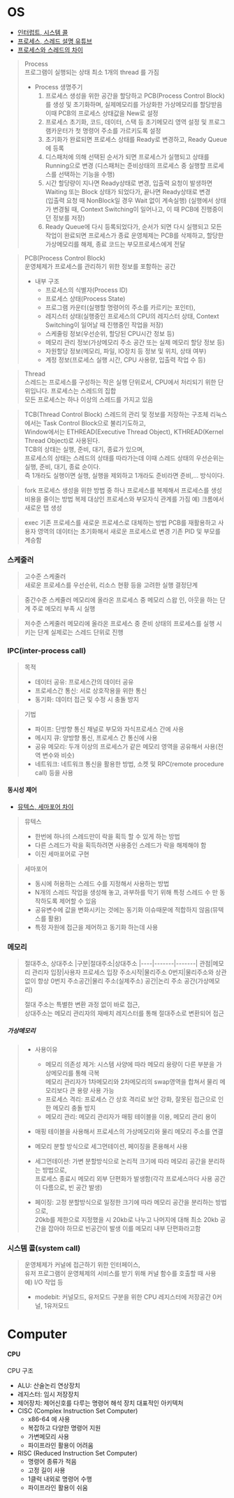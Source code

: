 # OS
* [인터럽트, 시스템 콜](https://velog.io/@klm03025/%EC%9A%B4%EC%98%81%EC%B2%B4%EC%A0%9C-%EC%9D%B8%ED%84%B0%EB%9F%BD%ED%8A%B8%EC%8B%9C%EC%8A%A4%ED%85%9C-%EC%BD%9C)
* [프로세스, 스레드 설명 유튜브](https://www.youtube.com/watch?v=iks_Xb9DtTM)
* [프로세스와 스레드의 차이](https://velog.io/@raejoonee/%ED%94%84%EB%A1%9C%EC%84%B8%EC%8A%A4%EC%99%80-%EC%8A%A4%EB%A0%88%EB%93%9C%EC%9D%98-%EC%B0%A8%EC%9D%B4)

> Process  
> 프로그램이 실행되는 상태 최소 1개의 thread 를 가짐  
> * Process 생명주기
>   1. 프로세스 생성을 위한 공간을 할당하고 PCB(Process Control Block)를 생성 및 초기화하며, 실제메모리를 가상화한 가상메모리를 할당받음  
>      이때 PCB의 프로세스 상태값을 New로 설정
>   2. 프로세스 초기화, 코드, 데이터, 스택 등 초기메모리 영역 설정 및 프로그램카운터가 첫 명령어 주소를 가르키도록 설정
>   3. 초기화가 완료되면 프로세스 상태를 Ready로 변경하고, Ready Queue에 등록
>   4. 디스패처에 의해 선택된 순서가 되면 프로세스가 실행되고 상태를 Running으로 변경
       (디스패처는 준비상태의 프로세스 중 실행할 프로세스를 선택하는 기능을 수행)
>   5. 시간 할당량이 지나면 Ready상태로 변경, 입출력 요청이 발생하면 Waiting 또는 Block 상태가 되었다가, 끝나면 Ready상태로 변경  
       (입출력 요청 때 NonBlock일 경우 Wait 없이 계속실행)
>      (실행에서 상태가 변경될 때, Context Switching이 일어나고, 이 때 PCB에 진행중이던 정보를 저장)
>   7. Ready Queue에 다시 등록되었다가, 순서가 되면 다시 실행되고 모든 작업이 완료되면 프로세스가 종료
     운영체제는 PCB를 삭제하고, 할당한 가상메모리를 해제, 종료 코드는 부모프로세스에게 전달

> PCB(Process Control Block)  
> 운영체제가 프로세스를 관리하기 위한 정보를 포함하는 공간  
> * 내부 구조
>   * 프로세스의 식별자(Process ID)
>   * 프로세스 상태(Process State)
>   * 프로그램 카운터(실행할 명령어의 주소를 카르키는 포인터),
>   * 레지스터 상태(실행중인 프로세스의 CPU의 레지스터 상태, Context Switching이 일어날 때 진행중인 작업을 저장)
>   * 스케줄링 정보(우선순위, 할당된 CPU시간 정보 등)
>   * 메모리 관리 정보(가상메모리 주소 공간 또는 실제 메모리 할당 정보 등)
>   * 자원할당 정보(메모리, 파일, IO장치 등 정보 및 위치, 상태 여부)
>   * 계정 정보(프로세스 실행 시간, CPU 사용량, 입출력 작업 수 등) 



> Thread  
> 스레드는 프로세스를 구성하는 작은 실행 단위로서, CPU에서 처리되기 위한 단위입니다. 프로세스는 스레드의 집합  
> 모든 프로세스는 하나 이상의 스레드를 가지고 있음

> TCB(Thread Control Block)
> 스레드의 관리 및 정보를 저장하는 구조체
> 리눅스에서는 Task Control Block으로 불리기도하고,  
> Window에서는 ETHREAD(Executive Thread Object), KTHREAD(Kernel Thread Object)로 사용된다.  
> TCB의 상태는 실행, 준비, 대기, 종료가 있으며,  
> 프로세스의 상태는 스레드의 상태를 따라가는데 이때 스레드 상태의 우선순위는 실행, 준비, 대기, 종료 순이다.  
> 즉 1개라도 실행이면 실행, 실행을 제외하고 1개라도 준비라면 준비,... 방식이다.


> fork
> 프로세스 생성을 위한 방법 중 하나
> 프로세스를 복제해서 프로세스를 생성 비용을 줄이는 방법
> 복제 대상인 프로세스와 부모자식 관계를 가짐
> 예) 크롬에서 새로운 탭 생성

> exec
> 기존 프로세스를 새로운 프로세스로 대체하는 방법
> PCB를 재활용하고 사용자 영역의 데이터는 초기화해서 새로운 프로세스로 변경
> 기존 PID 및 부모를 계승함

### 스케줄러
> 고수준 스케줄러  
> 새로운 프로세스를 우선순위, 리소스 현황 등을 고려한 실행 결정단계  

> 중간수준 스케줄러
> 메모리에 올라온 프로세스 중 메모리 스왑 인, 아웃을 하는 단계
> 주로 메모리 부족 시 실행

> 저수준 스케줄러 
> 메모리에 올라온 프로세스 중 준비 상태의 프로세스를 실행 시키는 단계
> 실제로는 스레드 단위로 진행


### IPC(inter-process call)
> 목적  
> * 데이터 공유: 프로세스간의 데이터 공유
> * 프로세스간 통신: 서로 상호작용을 위한 통신
> * 동기화: 데이터 접근 및 수정 시 충돌 방지

> 기법
> * 파이프: 단방향 통신 채널로 부모와 자식프로세스 간에 사용
> * 메시지 큐: 양방향 통신, 프로세스 간 통신에 사용
> * 공유 메모리: 두개 이상의 프로세스가 같은 메모리 영역을 공유해서 사용(전역 변수와 비슷)
> * 네트워크: 네트워크 통신을 활용한 방법, 소켓 및 RPC(remote procedure call) 등을 사용

#### 동시성 제어
* [뮤텍스, 세마포어 차이](https://heeonii.tistory.com/14)
> 뮤텍스
> * 한번에 하나의 스레드만이 락을 획득 할 수 있게 하는 방법
> * 다른 스레드가 락을 획득하려면 사용중인 스레드가 락을 해제해야 함
> * 이진 세마포어로 구현  

> 세마포어
> * 동시에 허용하는 스레드 수를 지정해서 사용하는 방법
> * N개의 스레드 작업을 생성해 놓고, 과부하를 막기 위해 특정 스레드 수 만 동작하도록 제어할 수 있음
> * 공유변수에 값을 변화시키는 것에는 동기화 이슈때문에 적합하지 않음(뮤텍스를 활용)
> * 특정 자원에 접근을 제어하고 동기화 하는데 사용


### 메모리
> 절대주소,  상대주소
> |구분|절대주소|상대주소
> |----|-------|-------|
> 관점|메모리 관리자 입장|사용자 프로세스 입장
> 주소시작|물리주소 0번지|물리주소와 상관없이 항상 0번지
> 주소공간|물리 주소(실제주소) 공간|논리 주소 공간(가상메모리)
> 
> 절대 주소는 특별한 변환 과정 없이 바로 접근,  
> 상대주소는 메모리 관리자의 재배치 레지스터를 통해 절대주소로 변환되어 접근

##### 가상메모리
> * 사용이유
>   * 메모리 의존성 제거: 시스템 사양에 따라 메모리 용량이 다른 부분을 가상메모리를 통해 극복  
                         메모리 관리자가 1차메모리와 2차메모리의 swap영역을 합쳐서 물리 메모리보다 큰 용량 사용 가능
>   * 프로세스 격리: 프로세스 간 상호 격리로 보안 강화, 잘못된 접근으로 인한 메모리 충돌 방지
>   * 메모리 관리: 메모리 관리자가 매핑 테이블을 이용, 메모리 관리 용이
>  
> * 매핑 테이블을 사용해서 프로세스의 가상메모리와 물리 메모리 주소를 연결
> * 메모리 분할 방식으로 세그먼테이션, 페이징을 혼용해서 사용
> * 세그먼테이션: 가변 분할방식으로 논리적 크기에 따라 메모리 공간을 분리하는 방법으로,  
>                프로세스 종료시 메모리 외부 단편화가 발생함(각각 프로세스마다 사용 공간이 다름으로, 빈 공간 발생)
> * 페이징: 고정 분할방식으로 일정한 크기에 따라 메모리 공간을 분리하는 방법으로,  
>           20kb를 제한으로 지정했을 시 20kb로 나누고 나머지에 대해 최소 20kb 공간을 잡아야 하므로 빈공간이 발생 이를 메모리 내부 단편화라고함


### 시스템 콜(system call)
> 운영체제가 커널에 접근하기 위한 인터페이스,  
> 유저 프로그램이 운영체제의 서비스를 받기 위해 커널 함수를 호출할 때 사용  
> 예) I/O 작업 등
>
> * modebit: 커널모드, 유저모드 구분을 위한 CPU 레지스터에 저장공간 0커널, 1유저모드




# Computer

#### CPU
CPU 구조
* ALU: 산술논리 연상장치
* 레지스터: 임시 저장장치
* 제어장치: 제어신호를 다루는 명령어 해석 장치
대표적인 아키텍처
* CISC (Complex Instruction Set Computer)
	* x86-64 에 사용
	* 복잡하고 다양한 명령어 지원
	* 가변메모리 사용
	* 파이프라인 활용이 어려움
* RISC (Reduced Instruction Set Computer)
	* 명령어 종류가 적음
	* 고정 길이 사용
	* 1클럭 내외로 명령어 수행
	* 파이프라인 활용이 쉬움